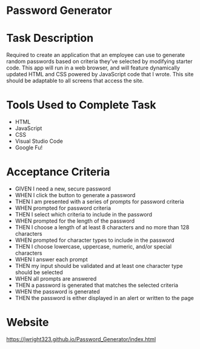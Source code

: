 # Password Generator

# Task Description
Required to create an application that an employee can use to generate random passwords based on criteria they’ve selected by modifying starter code. This app will run in a web browser, and will feature dynamically updated HTML and CSS powered by JavaScript code that I wrote. This site should be adaptable to all screens that access the site.

# Tools Used to Complete Task
* HTML
* JavaScript
* CSS
* Visual Studio Code
* Google Fu!

# Acceptance Criteria
* GIVEN I need a new, secure password
* WHEN I click the button to generate a password
* THEN I am presented with a series of prompts for password criteria
* WHEN prompted for password criteria
* THEN I select which criteria to include in the password
* WHEN prompted for the length of the password
* THEN I choose a length of at least 8 characters and no more than 128 characters
* WHEN prompted for character types to include in the password
* THEN I choose lowercase, uppercase, numeric, and/or special characters
* WHEN I answer each prompt
* THEN my input should be validated and at least one character type should be selected
* WHEN all prompts are answered
* THEN a password is generated that matches the selected criteria
* WHEN the password is generated
* THEN the password is either displayed in an alert or written to the page

# Website
https://jwright323.github.io/Password_Generator/index.html
